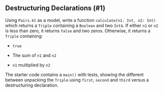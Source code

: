 ## Destructuring Declarations (#1)

Using `Pairs.kt` as a model, write a function `calculate(n1: Int, n2: Int)`
which returns a `Triple` containing a `Boolean` and two `Int`s. If either `n1`
or `n2` is less than zero, it returns `false` and two zeros. Otherwise, it
returns a `Triple` containing:

-   `true`

-   The sum of `n1` and `n2`

-   `n1` multiplied by `n2`

The starter code contains a `main()` with tests, showing the different between
unpacking the `Triple` using `first`, `second` and `third` versus a
destructuring declaration.